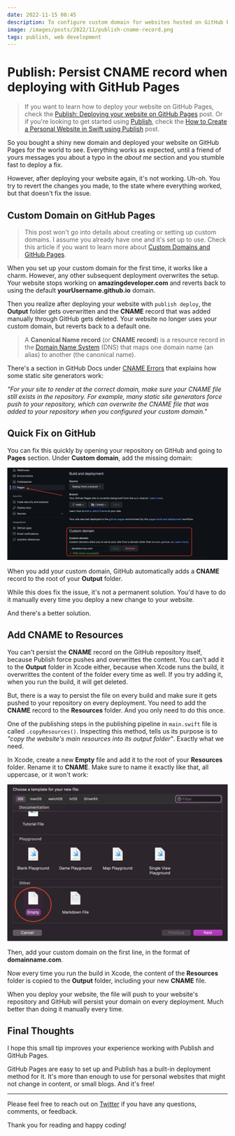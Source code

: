 ```yaml
---
date: 2022-11-15 08:45
description: To configure custom domain for websites hosted on GitHub Pages, your repository needs to contain a CNAME record file. This file can be added manually through GitHub, but it gets overwritten after deployment. Publish force pushes to the repository and overwrittes the content. In this post, learn how to persist the CNAME record and make sure it never gets deleted.
image: /images/posts/2022/11/publish-cname-record.png
tags: publish, web development
---
```


# Publish: Persist CNAME record when deploying with GitHub Pages

> If you want to learn how to deploy your website on GitHub Pages, check the [Publish: Deploying your website on GitHub Pages](https://danijelavrzan.com/posts/2022/08/publish-deploy-to-github/) post. Or if you're looking to get started using [Publish](https://github.com/JohnSundell/Publish), check the [How to Create a Personal Website in Swift using Publish](https://danijelavrzan.com/posts/2022/06/create-portfolio-website-using-publish/) post. 

So you bought a shiny new domain and deployed your website on GitHub Pages for the world to see. Everything works as expected, until a friend of yours messages you about a typo in the *about me* section and you stumble fast to deploy a fix. 

However, after deploying your website again, it's not working. Uh-oh. You try to revert the changes you made, to the state where everything worked, but that doesn't fix the issue.

## Custom Domain on GitHub Pages

> This post won't go into details about creating or setting up custom domains. I assume you already have one and it's set up to use. Check this article if you want to learn more about [Custom Domains and GitHub Pages](https://docs.github.com/en/pages/configuring-a-custom-domain-for-your-github-pages-site/about-custom-domains-and-github-pages).

When you set up your custom domain for the first time, it works like a charm. However, any other subsequent deployment overwrites the setup. Your website stops working on **amazingdeveloper.com** and reverts back to using the default **yourUsername.github.io**  domain.

Then you realize after deploying your website with `publish deploy`, the **Output** folder gets overwritten and the **CNAME** record that was added manually through GitHub gets deleted. Your website no longer uses your custom domain, but reverts back to a default one.

> A **Canonical Name record** (or **CNAME record**) is a resource record in the [Domain Name System](https://en.wikipedia.org/wiki/Domain_Name_System "Domain Name System") (DNS) that maps one domain name (an alias) to another (the canonical name).

There's a section in GitHub Docs under [CNAME Errors](https://docs.github.com/en/pages/configuring-a-custom-domain-for-your-github-pages-site/troubleshooting-custom-domains-and-github-pages) that explains how some static site generators work:

*"For your site to render at the correct domain, make sure your _CNAME_ file still exists in the repository. For example, many static site generators force push to your repository, which can overwrite the _CNAME_ file that was added to your repository when you configured your custom domain."*

## Quick Fix on GitHub

You can fix this quickly by opening your repository on GitHub and going to **Pages** section. Under **Custom domain**, add the missing domain:

![GitHub Pages settings section and Custom domain setup](/images/posts/2022/11/publish-cname-record1.png "GitHub Pages settings section and Custom domain setup")

When you add your custom domain, GitHub automatically adds a **CNAME** record to the root of your **Output** folder. 

While this does fix the issue, it's not a permanent solution. You'd have to do it manually every time you deploy a new change to your website. 

And there's a better solution.

## Add CNAME to Resources

You can't persist the **CNAME** record on the GitHub repository itself, because Publish force pushes and overwrittes the content. You can't add it to the **Output** folder in Xcode either, because when Xcode runs the build, it overwrittes the content of the folder every time as well. If you try adding it, when you run the build, it will get deleted.

But, there is a way to persist the file on every build and make sure it gets pushed to your repository on every deployment. You need to add the **CNAME** record to the **Resources** folder. And you only need to do this once.

One of the publishing steps in the publishing pipeline in `main.swift` file is called `.copyResources()`. Inspecting this method, tells us its purpose is to *"copy the website's main resources into its output folder"*. Exactly what we need.

In Xcode, create a new **Empty** file and add it to the root of your **Resources** folder. Rename it to **CNAME**. Make sure to name it exactly like that, all uppercase, or it won't work:

![Adding a new empty file type in Xcode](/images/posts/2022/11/publish-cname-record2.png "Adding a new empty file type in Xcode")

Then, add your custom domain on the first line, in the format of **domainname.com**. 

Now every time you run the build in Xcode, the content of the **Resources** folder is copied to the **Output** folder, including your new **CNAME** file. 

When you deploy your website, the file will push to your website's repository and GitHub will persist your domain on every deployment. Much better than doing it manually every time.

## Final Thoughts

I hope this small tip improves your experience working with Publish and GitHub Pages. 

GitHub Pages are easy to set up and Publish has a built-in deployment method for it. It's more than enough to use for personal websites that might not change in content, or small blogs. And it's free!

***

Please feel free to reach out on [Twitter](https://twitter.com/dvrzan) if you have any questions, comments, or feedback.

Thank you for reading and happy coding!
